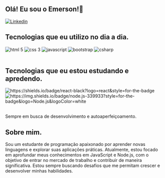

## Olá! Eu sou o Emerson!👋
[![Linkedin](https://img.shields.io/badge/LinkedIn-0077B5?style=for-the-badge&logo=linkedin&logoColor=white)](https://www.linkedin.com/in/emerson-henrique-dos-santos-mariano-a0551b302/)

## Tecnologias que eu utilizo no dia a dia.
<div style="display: inline_block">
  <img align="center" alt="html 5" src="https://img.shields.io/badge/HTML5-E34F26?style=for-the-badge&logo=html5&logoColor=white"/>
  <img align="center" alt="css 3" src="https://img.shields.io/badge/CSS3-1572B6?style=for-the-badge&logo=css3&logoColor=white"/>
  <img align="center" alt="javascript" src="https://img.shields.io/badge/JavaScript-F7DF1E?style=for-the-badge&logo=javascript&logoColor=black"/>
  <img align="center" alt="bootstrap" src="https://img.shields.io/badge/Bootstrap-563D7C?style=for-the-badge&logo=bootstrap&logoColor=white"/>
  <img align="center" alt="csharp" src="https://img.shields.io/badge/C%23-239120?style=for-the-badge&logo=c-sharp&logoColor=white"/>
</div><br/>

## Tecnologias que eu estou estudando e apredendo.
<div style="display: inline_block">
  <img align="center" alt="https://shields.io/badge/react-black?logo=react&style=for-the-badge"/>
  <img align="center" alt="https://img.shields.io/badge/node.js-339933?style=for-the-badge&logo=Node.js&logoColor=white"/>
</div><br/>


Sempre em busca de desenvolvimento e autoaperfeiçoamento.

## Sobre mim.
Sou um estudante de programação apaixonado por aprender novas linguagens e explorar suas aplicações práticas. Atualmente, estou focado em aprofundar meus conhecimentos em JavaScript e Node.js, com o objetivo de entrar no mercado de trabalho e contribuir de maneira significativa. Estou sempre buscando desafios que me permitam crescer e desenvolver minhas habilidades.
